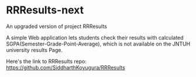 # RRResults-next
An upgraded version of project RRResults

A simple Web application lets students check their results with calculated SGPA(Semester-Grade-Point-Average), which is not available on the JNTUH university results Page.

Here's the link to RRResults repo: https://github.com/SiddharthKoyugura/RRResults
